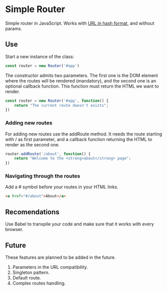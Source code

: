 # Simple Router
Simple router in JavaScript. Works with [URL in hash format](https://en.wikipedia.org/wiki/Fragment_identifier), and without params.

## Use
Start a new instance of the class:
```javascript
const router = new Router('#app')
```
The constructor admits two parameters. The first one is the DOM element where the routes will be rendered (mandatory), and the second one is an optional callback function. This function must return the HTML we want to render.

```javascript
const router = new Router('#app', function() {
    return "The current route doesn't exists";
})
```
### Adding new routes
For adding new routes use the addRoute method. It needs the route starting with / as first parameter, and a callback function returning the HTML to render as the second one.
```javascript
router.addRoute('/about', function() {
    return "Welcome to the <strong>about</strong> page";
})
```

### Navigating through the routes
Add a # symbol before your routes in your HTML links.
```html
<a href="#/about">About</a>
```

## Recomendations
Use Babel to transpile your code and make sure that it works with every browser.

## Future
These features are planned to be added in the future.
1. Parameters in the URL compatibility.
2. Singleton pattern.
3. Default route.
4. Complex routes handling.